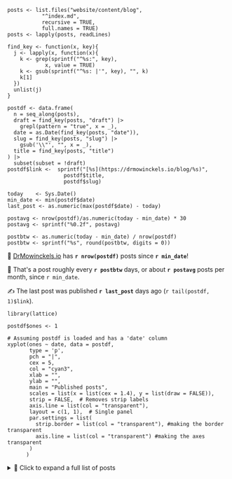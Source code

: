 ```{r, echo = FALSE}
posts <- list.files("website/content/blog", 
           "^index.md",
           recursive = TRUE, 
           full.names = TRUE)
posts <- lapply(posts, readLines)

find_key <- function(x, key){
  j <- lapply(x, function(x){
    k <- grep(sprintf("^%s:", key), 
            x, value = TRUE)
    k <- gsub(sprintf("^%s: |'", key), "", k)
    k[1] 
  })
  unlist(j)
}

postdf <- data.frame(
  n = seq_along(posts),
  draft = find_key(posts, "draft") |> 
    grepl(pattern = "true", x = _),
  date = as.Date(find_key(posts, "date")),
  slug = find_key(posts, "slug") |> 
    gsub('\\"', "", x = _),
  title = find_key(posts, "title")
) |> 
  subset(subset = !draft)
postdf$link <-  sprintf("[%s](https://drmowinckels.io/blog/%s)", 
                  postdf$title,
                  postdf$slug)

today    <- Sys.Date()
min_date <- min(postdf$date)
last_post <- as.numeric(max(postdf$date) - today)

postavg <- nrow(postdf)/as.numeric(today - min_date) * 30
postavg <- sprintf("%0.2f", postavg)

postbtw <- as.numeric(today - min_date) / nrow(postdf)
postbtw <- sprintf("%s", round(postbtw, digits = 0))

```


🎉 [DrMowinckels.io](https://drmowinckels.io/) has **`r nrow(postdf)`** posts since **`r min_date`**!

📅 That's a post roughly every **`r postbtw`** days, or about **`r postavg`** posts per month, since `r min_date`.

✍️ The last post was published **`r last_post`** days ago (`r tail(postdf, 1)$link`).

```{r 'plot', echo = FALSE,  fig.width=10, fig.height=2.5}
library(lattice)

postdf$ones <- 1

# Assuming postdf is loaded and has a 'date' column
xyplot(ones ~ date, data = postdf,
       type = 'p',
       pch = "|",  
       cex = 5,   
       col = "cyan3",
       xlab = "",
       ylab = "",
       main = "Published posts",
       scales = list(x = list(cex = 1.4), y = list(draw = FALSE)),
       strip = FALSE,  # Removes strip labels
       axis.line = list(col = "transparent"),
       layout = c(1, 1),  # Single panel
       par.settings = list(
         strip.border = list(col = "transparent"), #making the border transparent
         axis.line = list(col = "transparent") #making the axes transparent
       )
      )

```

<details><summary>📂 Click to expand a full list of posts</summary>

```{r posts-table, results='asis', echo = FALSE}
data.frame(
  Date = rev(postdf$date),
  Title = rev(postdf$link)
) |> 
  knitr::kable()
```
</details>
